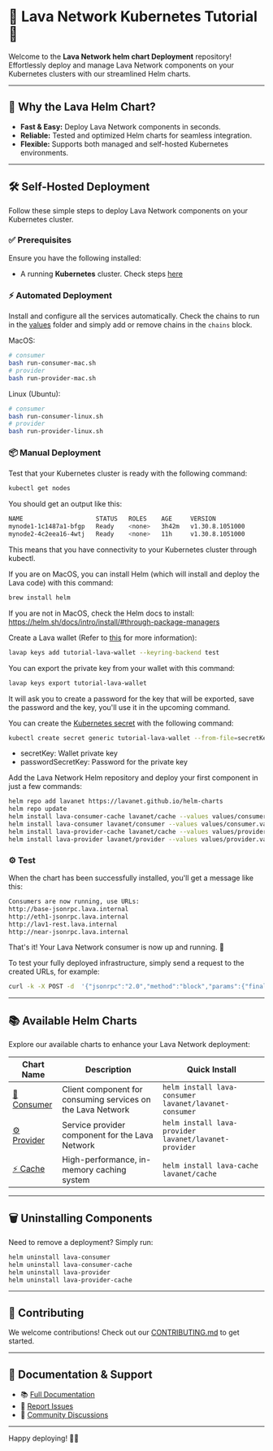 # 🚀 Lava Network Kubernetes Tutorial 🚀

Welcome to the **Lava Network helm chart Deployment** repository! Effortlessly deploy and manage Lava Network components on your Kubernetes clusters with our streamlined Helm charts.

---

## 🌟 Why the Lava Helm Chart?

- **Fast & Easy:** Deploy Lava Network components in seconds.
- **Reliable:** Tested and optimized Helm charts for seamless integration.
- **Flexible:** Supports both managed and self-hosted Kubernetes environments.

---

## 🛠️ Self-Hosted Deployment

Follow these simple steps to deploy Lava Network components on your Kubernetes cluster.

### ✅ Prerequisites

Ensure you have the following installed:

- A running **Kubernetes** cluster. Check steps [here](https://github.com/lavanet/helm-charts/blob/main/tutorial/How-to-run-Kubernetes.md)

### ⚡️ Automated Deployment

Install and configure all the services automatically. Check the chains to run in the [values](https://github.com/lavanet/helm-charts/tree/main/tutorial/values) folder and simply add or remove chains in the `chains` block.

MacOS:

```bash
# consumer
bash run-consumer-mac.sh
# provider
bash run-provider-mac.sh
```

Linux (Ubuntu):

```bash
# consumer
bash run-consumer-linux.sh
# provider
bash run-provider-linux.sh
```

### 📦 Manual Deployment

Test that your Kubernetes cluster is ready with the following command:

```bash
kubectl get nodes
```

You should get an output like this:

```bash
NAME                    STATUS   ROLES    AGE     VERSION
mynode1-1c1487a1-bfgp   Ready    <none>   3h42m   v1.30.8.1051000
mynode2-4c2eea16-4wtj   Ready    <none>   11h     v1.30.8.1051000
```

This means that you have connectivity to your Kubernetes cluster through kubectl.

If you are on MacOS, you can install Helm (which will install and deploy the Lava code) with this command:

```bash
brew install helm
```

If you are not in MacOS, check the Helm docs to install: https://helm.sh/docs/intro/install/#through-package-managers

Create a Lava wallet (Refer to [this](https://docs.lavanet.xyz/wallet/#cli) for more information):

```bash
lavap keys add tutorial-lava-wallet --keyring-backend test
```

You can export the private key from your wallet with this command:
```bash
lavap keys export tutorial-lava-wallet
```

It will ask you to create a password for the key that will be exported, save the password and the key, you'll use it in the upcoming command.

You can create the [Kubernetes secret](https://kubernetes.io/docs/concepts/configuration/secret/) with the following command:

```bash
kubectl create secret generic tutorial-lava-wallet --from-file=secretKey=/home/user/private.key --from-literal=passwordSecretKey="superstrong"
```
- secretKey: Wallet private key
- passwordSecretKey: Password for the private key

Add the Lava Network Helm repository and deploy your first component in just a few commands:

```bash
helm repo add lavanet https://lavanet.github.io/helm-charts
helm repo update
helm install lava-consumer-cache lavanet/cache --values values/consumer-cache.values.yml
helm install lava-consumer lavanet/consumer --values values/consumer.values.yml
helm install lava-provider-cache lavanet/cache --values values/provider-cache.values.yml
helm install lava-provider lavanet/provider --values values/provider.values.yml
```

### ⚙️ Test

When the chart has been successfully installed, you'll get a message like this:

```bash
Consumers are now running, use URLs:
http://base-jsonrpc.lava.internal
http://eth1-jsonrpc.lava.internal
http://lav1-rest.lava.internal
http://near-jsonrpc.lava.internal
```


That's it! Your Lava Network consumer is now up and running. 🎉

To test your fully deployed infrastructure, simply send a request to the created URLs, for example:

```bash
curl -k -X POST -d  '{"jsonrpc":"2.0","method":"block","params":{"finality":"final"},"id":1}' https://near-jsonrpc.lava.internal
```

---

## 📚 Available Helm Charts

Explore our available charts to enhance your Lava Network deployment:

| Chart Name | Description | Quick Install |
|------------|-------------|---------------|
| [🚀 Consumer](../charts/consumer/) | Client component for consuming services on the Lava Network | `helm install lava-consumer lavanet/lavanet-consumer` |
| [⚙️ Provider](../charts/provider/) | Service provider component for the Lava Network | `helm install lava-provider lavanet/lavanet-provider` |
| [⚡ Cache](../charts/cache/) | High-performance, in-memory caching system | `helm install lava-cache lavanet/cache` |

---

## 🗑️ Uninstalling Components

Need to remove a deployment? Simply run:

```bash
helm uninstall lava-consumer
helm uninstall lava-consumer-cache
helm uninstall lava-provider
helm uninstall lava-provider-cache
```

---

## 🤝 Contributing

We welcome contributions! Check out our [CONTRIBUTING.md](../CONTRIBUTING.md) to get started.

---

## 📖 Documentation & Support

- 📚 [Full Documentation](../docs/)
- 🐞 [Report Issues](https://github.com/lavanet/helm-charts/issues)
- 💬 [Community Discussions](https://github.com/lavanet/helm-charts/discussions)

---

Happy deploying! 🚀✨
